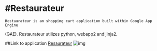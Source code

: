 #Restaurateur
===

	Restaurateur is an shopping cart application built within Google App Engine
(GAE). Restaurateur utilizes python, webapp2 and jinja2.

##Link to application
[Resaurateur](http://restaurateur-1005.appspot.com)
![img](http://i.imgur.com/2BKP4MK.jpg)